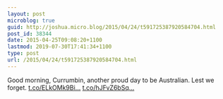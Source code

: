 ```yaml
---
layout: post
microblog: true
guid: http://joshua.micro.blog/2015/04/24/t591725387920584704.html
post_id: 38344
date: 2015-04-25T09:08:20+1100
lastmod: 2019-07-30T17:41:34+1100
type: post
url: /2015/04/24/t591725387920584704.html
---
```

Good morning, Currumbin, another proud day to be Australian. Lest we forget. [t.co/ELkOMk9Bi...](http://t.co/ELkOMk9Bid) [t.co/hJFvZ6bSq...](http://t.co/hJFvZ6bSq0)
